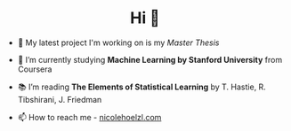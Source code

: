 <h1 align="center">Hi 👋</h1>

<!--<p align="left"> 
  <a href="https://github.com/ryo-ma/github-profile-trophy"><img src="https://github-profile-trophy.vercel.app/?username=nhoelzl&margin-w=10" alt="nhoelzl"/></a></p>-->

- 🔭 My latest project I'm working on is my *Master Thesis*

- 🌱 I’m currently studying **Machine Learning by Stanford University** from Coursera

- 📚 I’m reading **The Elements of Statistical Learning** by T. Hastie, R. Tibshirani, J. Friedman

- 📫 How to reach me - [nicolehoelzl.com](https://nicolehoelzl.com)




